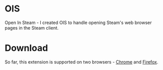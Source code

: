 # OIS
Open In Steam - I created OIS to handle opening Steam's web browser pages in the Steam client.

# Download
So far, this extension is supported on two browsers - [Chrome](https://chrome.google.com/webstore/detail/focbafnolmhmenikmjpddfdkjlodcinh/) and [Firefox](https://addons.mozilla.org/en-US/firefox/addon/open-in-steam/).
